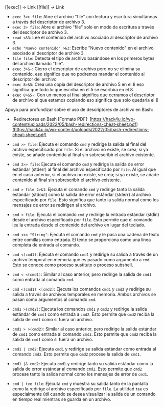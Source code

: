 [[exec]] -> Link
[[file]] -> Link

- `exec 3<> file`: Abre el archivo "file" con lectura y escritura simultáneas a través del descriptor de archivo 3.
- `exec 3> file`: Abre el archivo "file" solo en modo de escritura a través del descriptor de archivo 3.
- `read <&3`: Lee el contenido del archivo asociado al descriptor de archivo 3.
- `echo "Nuevo contenido" >&3`: Escribe "Nuevo contenido" en el archivo asociado al descriptor de archivo 3.
- `file file`: Detecta el tipo de archivo basándose en los primeros bytes del archivo llamado "file".
- `exec 3>&-`: Cierro el descriptor de archivo pero no se elimina su contenido, eso significa que no podremos mandar el contenido al descriptor del archivo
- `exec 8>&5`:  Crea una copia del descriptor de archivo 5 en el 8 eso significa que todo lo que escriba en el 5 se escribira en el 8
- `exec 8>&5-`: Con un menos al final significa que cerramos el descriptor de archivo al que estamos copiando eso significa que solo quedaria el 8

Apoyo para profundizar sobre el uso de descriptores de archivo en Bash:

-  Redirectores en Bash [Formato PDF]: [https://hack4u.io/wp-content/uploads/2022/05/bash-redirections-cheat-sheet.pdf](https://hack4u.io/wp-content/uploads/2022/05/bash-redirections-cheat-sheet.pdf)

  
- `cmd >> file`: Ejecuta el comando `cmd` y redirige la salida al final del archivo especificado por `file`. Si el archivo no existe, se crea; si ya existe, se añade contenido al final sin sobrescribir el archivo existente.
- `cmd 2>> file`: Ejecuta el comando `cmd` y redirige la salida de error estándar (stderr) al final del archivo especificado por `file`. Al igual que en el caso anterior, si el archivo no existe, se crea; si ya existe, se añade contenido al final sin sobrescribir el archivo existente.
- `cmd > file 2>&1`: Ejecuta el comando `cmd` y redirige tanto la salida estándar (stdout) como la salida de error estándar (stderr) al archivo especificado por `file`. Esto significa que tanto la salida normal como los mensajes de error se redirigen al archivo.
- `cmd < file`: Ejecuta el comando `cmd` y redirige la entrada estándar (stdin) desde el archivo especificado por `file`. Esto permite que el comando lea la entrada desde el contenido del archivo en lugar del teclado.
- `cmd <<< "String"`: Ejecuta el comando `cmd` y le pasa una cadena de texto entre comillas como entrada. El texto se proporciona como una línea completa de entrada al comando.
- `cmd <(cmd1)`: Ejecuta el comando `cmd1` y redirige su salida a través de un archivo temporal en memoria que es pasado como argumento a `cmd`. Esto se conoce como proceso sustituto o proceso subshell.
- `cmd < <(cmd1)`: Similar al caso anterior, pero redirige la salida de `cmd1` como entrada al comando `cmd`.
- `cmd <(cmd1) <(cmd2)`: Ejecuta los comandos `cmd1` y `cmd2` y redirige su salida a través de archivos temporales en memoria. Ambos archivos se pasan como argumentos al comando `cmd`.
- `cmd1 >(cmd2)`: Ejecuta los comandos `cmd1` y `cmd2` y redirige la salida estándar de `cmd1` como entrada a `cmd2`. Esto permite que `cmd2` reciba la salida de `cmd1` como si fuera un archivo.
- `cmd1 > >(cmd2)`: Similar al caso anterior, pero redirige la salida estándar de `cmd1` como entrada al comando `cmd2`. Esto permite que `cmd2` reciba la salida de `cmd1` como si fuera un archivo.
- `cmd1 | cmd2`: Ejecuta `cmd1` y redirige su salida estándar como entrada al comando `cmd2`. Esto permite que `cmd2` procese la salida de `cmd1`.
- `cmd1 |& cmd2`: Ejecuta `cmd1` y redirige tanto su salida estándar como la salida de error estándar al comando `cmd2`. Esto permite que `cmd2` procese tanto la salida normal como los mensajes de error de `cmd1`.
- `cmd | tee file`: Ejecuta `cmd` y muestra su salida tanto en la pantalla como la redirige al archivo especificado por `file`. La utilidad `tee` es especialmente útil cuando se desea visualizar la salida de un comando en tiempo real mientras se guarda en un archivo.